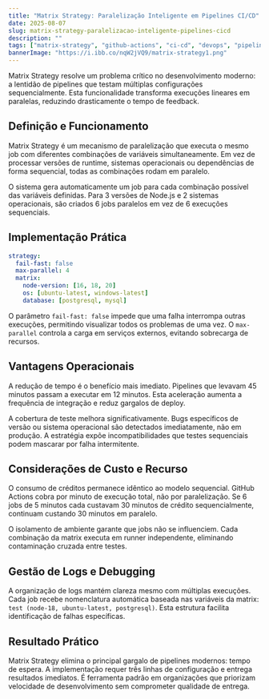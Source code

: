 ```yaml
---
title: "Matrix Strategy: Paralelização Inteligente em Pipelines CI/CD"
date: 2025-08-07
slug: matrix-strategy-paralelizacao-inteligente-pipelines-cicd
description: ""
tags: ["matrix-strategy", "github-actions", "ci-cd", "devops", "pipeline-paralelizacao", "automacao-testes", "integracao-continua", "desenvolvimento-agil", "otimizacao-pipeline", "yaml-configuration", "fail-fast", "max-parallel", "testing-strategy", "devops-tools", "continuous-integration"]
bannerImage: "https://i.ibb.co/nqW2jVQ9/matrix-strategy1.png"
---
```


Matrix Strategy resolve um problema crítico no desenvolvimento moderno: a lentidão de pipelines que testam múltiplas configurações sequencialmente. Esta funcionalidade transforma execuções lineares em paralelas, reduzindo drasticamente o tempo de feedback.

## Definição e Funcionamento

Matrix Strategy é um mecanismo de paralelização que executa o mesmo job com diferentes combinações de variáveis simultaneamente. Em vez de processar versões de runtime, sistemas operacionais ou dependências de forma sequencial, todas as combinações rodam em paralelo.

O sistema gera automaticamente um job para cada combinação possível das variáveis definidas. Para 3 versões de Node.js e 2 sistemas operacionais, são criados 6 jobs paralelos em vez de 6 execuções sequenciais.

## Implementação Prática

```yaml
strategy:
  fail-fast: false
  max-parallel: 4
  matrix:
    node-version: [16, 18, 20]
    os: [ubuntu-latest, windows-latest]
    database: [postgresql, mysql]
```

O parâmetro `fail-fast: false` impede que uma falha interrompa outras execuções, permitindo visualizar todos os problemas de uma vez. O `max-parallel` controla a carga em serviços externos, evitando sobrecarga de recursos.

## Vantagens Operacionais

A redução de tempo é o benefício mais imediato. Pipelines que levavam 45 minutos passam a executar em 12 minutos. Esta aceleração aumenta a frequência de integração e reduz gargalos de deploy.

A cobertura de teste melhora significativamente. Bugs específicos de versão ou sistema operacional são detectados imediatamente, não em produção. A estratégia expõe incompatibilidades que testes sequenciais podem mascarar por falha intermitente.

## Considerações de Custo e Recurso

O consumo de créditos permanece idêntico ao modelo sequencial. GitHub Actions cobra por minuto de execução total, não por paralelização. Se 6 jobs de 5 minutos cada custavam 30 minutos de crédito sequencialmente, continuam custando 30 minutos em paralelo.

O isolamento de ambiente garante que jobs não se influenciem. Cada combinação da matrix executa em runner independente, eliminando contaminação cruzada entre testes.

## Gestão de Logs e Debugging

A organização de logs mantém clareza mesmo com múltiplas execuções. Cada job recebe nomenclatura automática baseada nas variáveis da matrix: `test (node-18, ubuntu-latest, postgresql)`. Esta estrutura facilita identificação de falhas específicas.

## Resultado Prático

Matrix Strategy elimina o principal gargalo de pipelines modernos: tempo de espera. A implementação requer três linhas de configuração e entrega resultados imediatos. É ferramenta padrão em organizações que priorizam velocidade de desenvolvimento sem comprometer qualidade de entrega.
